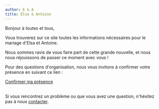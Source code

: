 ```yaml
---
author: E & A
title: Elsa & Antoine
---
```


Bonjour à toutes et tous,

Vous trouverez sur ce site toutes les informations nécessaires pour le mariage d'Elsa et Antoine.

Nous sommes ravis de vous faire part de cette grande nouvelle, et nous nous réjouissons de passer ce moment avec vous !

Pour des questions d'organisation, nous vous invitons à confirmer votre présence en suivant ce lien :

<a class="px-6 py-4 rounded-lg bg-blue-100 text-gray-800 hover:text-gray-900 hover:bg-blue-200 transition-colors dark:bg-gray-900 dark:hover:bg-gray-700" href="https://elsaetantoine.com/">Confirmer ma présence</a>

<br>
Si vous rencontrez un problème ou que vous avez une question, n'hésitez pas à nous <a href="/contact/"><u>contacter</u></a>.


